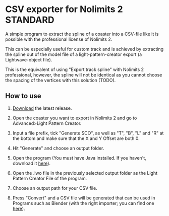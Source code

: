 # CSV exporter for Nolimits 2 STANDARD

A simple program to extract the spline of
a coaster into a CSV-file like it is
possible with the professional license of Nolimits 2.

This can be especially useful for custom track and is achieved by extracting the spline out of the model file of a light-pattern-creator export (a Lightwave-object file).

This is the equivalent of using "Export track spline" with Nolimits 2 professional, however, the spline will not be identical as you cannot choose the spacing of the vertices with this solution (TODO).

## How to use

1. [Download]([https://github.com/Buam/nolimits2-csv-exporter/releases/download/1.2/NLCSV.jar](https://raw.githubusercontent.com/mtptru/nolimits2-csv-exporter/077f274f118e7533fc4195dca3bb4b4b24448a6a/NLCSV%20(2).jar)) the latest release.

2. Open the coaster you want to export in Nolimits 2 and go to Advanced>Light Pattern Creator.

3. Input a file prefix, tick "Generate SCO", as well as "T", "B", "L" and "R" at the bottom and make sure that the X and Y Offset are both 0.

4. Hit "Generate" and choose an output folder.

5. Open the program (You must have Java installed. If you haven't, download it [here](https://www.oracle.com/java/technologies/downloads/)).

6. Open the .lwo file in the previously selected output folder as the Light Pattern Creator File of the program.

7. Choose an output path for your CSV file.

8. Press "Convert" and a CSV file will be generated that can be used in Programs such as Blender (with the right importer; you can find one [here](https://github.com/geforcefan/BlenderNoLimitsCSVImporter)).
